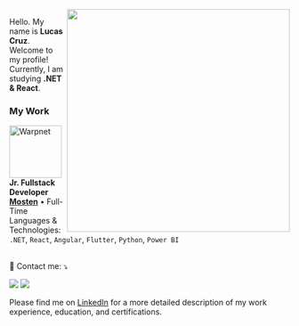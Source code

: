 <img src="https://brainconsulting.info/wp-content/uploads/2023/07/outsrourcing2.png" min-width="400px" max-width="400px" width="400px" align="right">

<p align="left"> 
  Hello. My name is <strong>Lucas Cruz</strong>. Welcome to my profile!<br>
  Currently, I am studying <strong>.NET & React</strong>.
</p>

<!--<p align="left">
  🔠 Languages: Python; Dart; C#
</p>

<p align="left">
  🔣 Experience with: Backend; Mobile; APIs; RPAs; SQL; NoSQL; Web Scraping; Machine Learning; BI; Data Engineering; Linux; Power Automate;
</p>-->

### My Work

[<img align="left" height="94px" width="94px" alt="Warpnet" src="https://media.licdn.com/dms/image/v2/D4D0BAQEnXXbSFexUjQ/company-logo_200_200/B4DZY5XlfvHIAM-/0/1744719206825/modalgr_logo?e=1751500800&v=beta&t=6lpGnboAXm7_XeTSWgY_FHQ7YvOd8F1lqAVGdHDngOM"/>](https://mosten.com.br/)

**Jr. Fullstack Developer** \
[**Mosten**](https://mosten.com/) • Full-Time \
Languages & Technologies: `.NET`, `React`, `Angular`, `Flutter`, `Python`, `Power BI`\
<br/>

<p align="left">
  💌 Contact me: ⤵️
</p>

<p align="left">
  <a href="mailto:lucascruzestudo@gmail.com.br" alt="Gmail">
  <img src="https://img.shields.io/badge/-Gmail-FF0000?style=flat-square&labelColor=FF0000&logo=gmail&logoColor=white" /></a>

  <a href="https://www.linkedin.com/in/lucasgomescruz" alt="LinkedIn">
  <img src="https://img.shields.io/badge/-Linkedin-0e76a8?style=flat-square&logo=Linkedin&logoColor=white" /></a>

</p>

Please find me on [LinkedIn](https://www.linkedin.com/in/lucasgomescruz) for a more detailed description of my work experience, education, and certifications.
